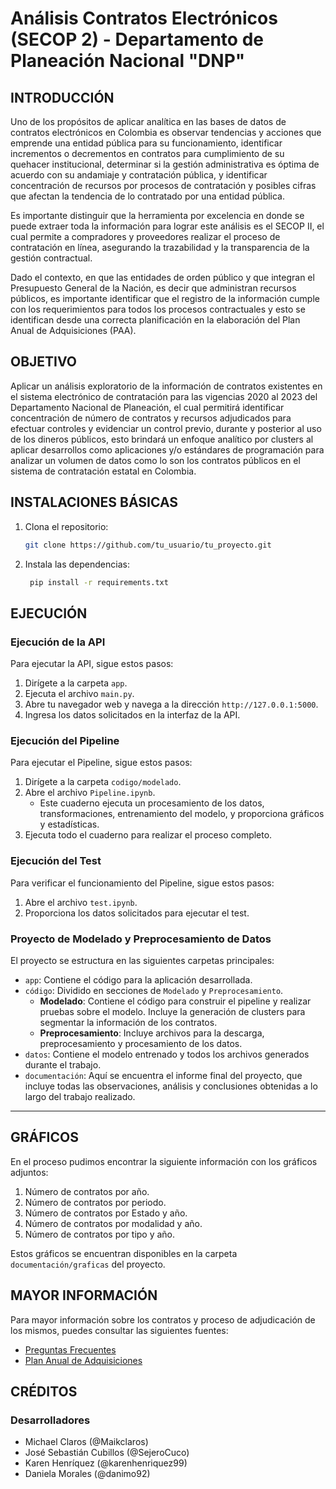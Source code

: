 # Análisis Contratos Electrónicos (SECOP 2) - Departamento de Planeación Nacional "DNP"

## INTRODUCCIÓN

Uno de los propósitos de aplicar analítica en las bases de datos de contratos electrónicos en Colombia es observar tendencias y acciones que emprende una entidad pública para su funcionamiento, identificar incrementos o decrementos en contratos para cumplimiento de su quehacer institucional, determinar si la gestión administrativa es óptima de acuerdo con su andamiaje y contratación pública, y identificar concentración de recursos por procesos de contratación y posibles cifras que afectan la tendencia de lo contratado por una entidad pública.

Es importante distinguir que la herramienta por excelencia en donde se puede extraer toda la información para lograr este análisis es el SECOP II, el cual permite a compradores y proveedores realizar el proceso de contratación en línea, asegurando la trazabilidad y la transparencia de la gestión contractual.

Dado el contexto, en que las entidades de orden público y que integran el Presupuesto General de la Nación, es decir que administran recursos públicos, es importante identificar que el registro de la información cumple con los requerimientos para todos los procesos contractuales y esto se identifican desde una correcta planificación en la elaboración del Plan Anual de Adquisiciones (PAA).

## OBJETIVO

Aplicar un análisis exploratorio de la información de contratos existentes en el sistema electrónico de contratación para las vigencias 2020 al 2023 del Departamento Nacional de Planeación, el cual permitirá identificar concentración de número de contratos y recursos adjudicados para efectuar controles y evidenciar un control previo, durante y posterior al uso de los dineros públicos, esto brindará un enfoque analítico por clusters al aplicar desarrollos como aplicaciones y/o estándares de programación para analizar un volumen de datos como lo son los contratos públicos en el sistema de contratación estatal en Colombia.

## INSTALACIONES BÁSICAS

1. Clona el repositorio:

    ```bash
    git clone https://github.com/tu_usuario/tu_proyecto.git
    ```

2. Instala las dependencias:
    
   ```bash
    pip install -r requirements.txt
    ```

## EJECUCIÓN

### Ejecución de la API

Para ejecutar la API, sigue estos pasos:

1. Dirígete a la carpeta `app`.
2. Ejecuta el archivo `main.py`.
3. Abre tu navegador web y navega a la dirección `http://127.0.0.1:5000`.
4. Ingresa los datos solicitados en la interfaz de la API.

### Ejecución del Pipeline

Para ejecutar el Pipeline, sigue estos pasos:

1. Dirígete a la carpeta `codigo/modelado`.
2. Abre el archivo `Pipeline.ipynb`.
    - Este cuaderno ejecuta un procesamiento de los datos, transformaciones, entrenamiento del modelo, y proporciona gráficos y estadísticas.
3. Ejecuta todo el cuaderno para realizar el proceso completo.

### Ejecución del Test

Para verificar el funcionamiento del Pipeline, sigue estos pasos:

1. Abre el archivo `test.ipynb`.
2. Proporciona los datos solicitados para ejecutar el test.

### Proyecto de Modelado y Preprocesamiento de Datos

El proyecto se estructura en las siguientes carpetas principales:

- `app`: Contiene el código para la aplicación desarrollada.
- `código`: Dividido en secciones de `Modelado` y `Preprocesamiento`.
  - **Modelado**: Contiene el código para construir el pipeline y realizar pruebas sobre el modelo. Incluye la generación de clusters para segmentar la información de los contratos.
  - **Preprocesamiento**: Incluye archivos para la descarga, preprocesamiento y procesamiento de los datos.
- `datos`: Contiene el modelo entrenado y todos los archivos generados durante el trabajo.
- `documentación`: Aquí se encuentra el informe final del proyecto, que incluye todas las observaciones, análisis y conclusiones obtenidas a lo largo del trabajo realizado.

---

## GRÁFICOS

En el proceso pudimos encontrar la siguiente información con los gráficos adjuntos:
    
1. Número de contratos por año.
2. Número de contratos por periodo.
3. Número de contratos por Estado y año.
4. Número de contratos por modalidad y año.
5. Número de contratos por tipo y año.

Estos gráficos se encuentran disponibles en la carpeta `documentación/graficas` del proyecto.

## MAYOR INFORMACIÓN

Para mayor información sobre los contratos y proceso de adjudicación de los mismos, puedes consultar las siguientes fuentes:

* [Preguntas Frecuentes](https://www.colombiacompra.gov.co/ciudadanos/preguntas-frecuentes/secop-ii)
* [Plan Anual de Adquisiciones](https://www.colombiacompra.gov.co/ciudadanos/preguntas-frecuentes/secop-ii)

## CRÉDITOS

### Desarrolladores

- Michael Claros (@Maikclaros)
- José Sebastián Cubillos (@SejeroCuco)
- Karen Henríquez (@karenhenriquez99)
- Daniela Morales (@danimo92)
